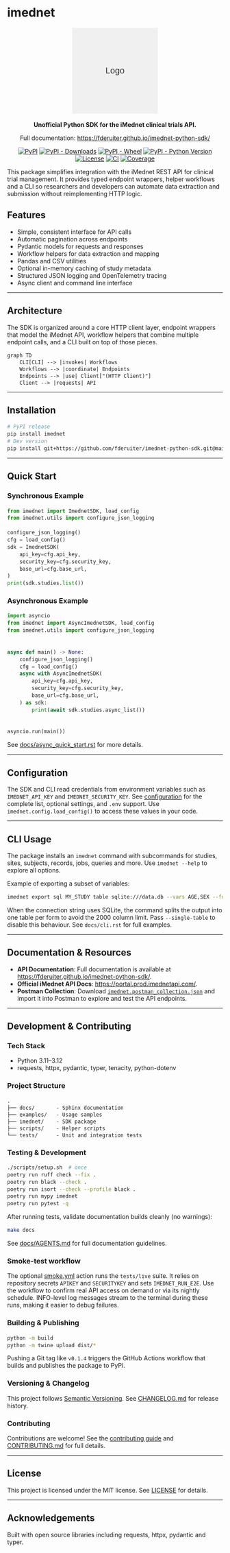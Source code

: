 # imednet

<div align="center">
  <img src="docs/_static/logo.png" alt="imednet logo" width="200" height="200">
</div>

<div align="center">


**Unofficial Python SDK for the iMednet clinical trials API.**

Full documentation: <https://fderuiter.github.io/imednet-python-sdk/>

</div>

<div align="center">

[![PyPI](https://img.shields.io/pypi/v/imednet.svg)](https://pypi.org/project/imednet/)
[![PyPI - Downloads](https://img.shields.io/pypi/dm/imednet.svg)](https://pypi.org/project/imednet/)
[![PyPI - Wheel](https://img.shields.io/pypi/wheel/imednet.svg)](https://pypi.org/project/imednet/)
[![PyPI - Python Version](https://img.shields.io/pypi/pyversions/imednet.svg)](https://pypi.org/project/imednet/)
[![License](https://img.shields.io/pypi/l/imednet.svg)](LICENSE)
[![CI](https://img.shields.io/github/actions/workflow/status/fderuiter/imednet-python-sdk/ci.yml?branch=main)](https://github.com/fderuiter/imednet-python-sdk/actions/workflows/ci.yml)
[![Coverage](https://img.shields.io/badge/coverage-90%25-brightgreen)](https://github.com/fderuiter/imednet-python-sdk)

</div>

This package simplifies integration with the iMednet REST API for clinical trial
management. It provides typed endpoint wrappers, helper workflows and a CLI so
researchers and developers can automate data extraction and submission without
reimplementing HTTP logic.

## Features

- Simple, consistent interface for API calls
- Automatic pagination across endpoints
- Pydantic models for requests and responses
- Workflow helpers for data extraction and mapping
- Pandas and CSV utilities
- Optional in-memory caching of study metadata
- Structured JSON logging and OpenTelemetry tracing
- Async client and command line interface

---

## Architecture

The SDK is organized around a core HTTP client layer, endpoint wrappers that model
the iMednet API, workflow helpers that combine multiple endpoint calls, and a CLI
built on top of those pieces.

```mermaid
graph TD
    CLI[CLI] --> |invokes| Workflows
    Workflows --> |coordinate| Endpoints
    Endpoints --> |use| Client["(HTTP Client)"]
    Client --> |requests| API
```

---

## Installation

```bash
# PyPI release
pip install imednet
# Dev version
pip install git+https://github.com/fderuiter/imednet-python-sdk.git@main
```

---

## Quick Start

### Synchronous Example

```python
from imednet import ImednetSDK, load_config
from imednet.utils import configure_json_logging

configure_json_logging()
cfg = load_config()
sdk = ImednetSDK(
    api_key=cfg.api_key,
    security_key=cfg.security_key,
    base_url=cfg.base_url,
)
print(sdk.studies.list())
```

### Asynchronous Example

```python
import asyncio
from imednet import AsyncImednetSDK, load_config
from imednet.utils import configure_json_logging


async def main() -> None:
    configure_json_logging()
    cfg = load_config()
    async with AsyncImednetSDK(
        api_key=cfg.api_key,
        security_key=cfg.security_key,
        base_url=cfg.base_url,
    ) as sdk:
        print(await sdk.studies.async_list())


asyncio.run(main())
```

See [docs/async_quick_start.rst](docs/async_quick_start.rst) for more details.

---

## Configuration

The SDK and CLI read credentials from environment variables such as
`IMEDNET_API_KEY` and `IMEDNET_SECURITY_KEY`. See
[configuration](docs/configuration.rst) for the complete list, optional
settings, and `.env` support. Use `imednet.config.load_config()` to access these
values in your code.

---

## CLI Usage

The package installs an `imednet` command with subcommands for studies, sites,
subjects, records, jobs, queries and more. Use `imednet --help` to explore all
options.

Example of exporting a subset of variables:

```bash
imednet export sql MY_STUDY table sqlite:///data.db --vars AGE,SEX --forms 10,20
```

When the connection string uses SQLite, the command splits the output into one
table per form to avoid the 2000 column limit. Pass ``--single-table`` to
disable this behaviour. See ``docs/cli.rst`` for full examples.

---

## Documentation & Resources

- **API Documentation**: Full documentation is available at
  <https://fderuiter.github.io/imednet-python-sdk/>.
- **Official iMednet API Docs**: <https://portal.prod.imednetapi.com/>.
- **Postman Collection**: Download
  [`imednet.postman_collection.json`](resources/imednet.postman_collection.json) and import it
  into Postman to explore and test the API endpoints.

---

## Development & Contributing

### Tech Stack

- Python 3.11–3.12
- requests, httpx, pydantic, typer, tenacity, python-dotenv

### Project Structure

```
.
├── docs/       - Sphinx documentation
├── examples/   - Usage samples
├── imednet/    - SDK package
├── scripts/    - Helper scripts
└── tests/      - Unit and integration tests
```

### Testing & Development

```bash
./scripts/setup.sh  # once
poetry run ruff check --fix .
poetry run black --check .
poetry run isort --check --profile black .
poetry run mypy imednet
poetry run pytest -q
```

After running tests, validate documentation builds cleanly (no warnings):

```bash
make docs
```

See [docs/AGENTS.md](docs/AGENTS.md) for full documentation guidelines.

### Smoke-test workflow

The optional [smoke.yml](.github/workflows/smoke.yml) action runs the `tests/live` suite.
It relies on repository secrets `APIKEY` and `SECURITYKEY` and sets `IMEDNET_RUN_E2E`.
Use the workflow to confirm real API access on demand or via its nightly schedule.
INFO-level log messages stream to the terminal during these runs, making it easier to
debug failures.

### Building & Publishing

```bash
python -m build
python -m twine upload dist/*
```

Pushing a Git tag like `v0.1.4` triggers the GitHub Actions workflow that builds
and publishes the package to PyPI.

### Versioning & Changelog

This project follows [Semantic Versioning](https://semver.org). See
[CHANGELOG.md](CHANGELOG.md) for release history.

### Contributing

Contributions are welcome! See the
[contributing guide](docs/contributing.rst) and
[CONTRIBUTING.md](CONTRIBUTING.md) for full details.

---

## License

This project is licensed under the MIT license. See [LICENSE](LICENSE) for
details.

---

## Acknowledgements

Built with open source libraries including requests, httpx, pydantic and typer.

